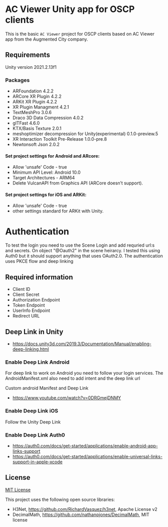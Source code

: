 # AC Viewer Unity app for OSCP clients 

This is the basic `AC Viewer` project for OSCP clients based on AC Viewer app
from the Augmented City company.

## Requirements

Unity version 2021.2.13f1

### Packages
- ARFoundation 4.2.2
- ARCore XR Plugin 4.2.2
- ARKit XR Plugin 4.2.2
- XR Plugin Managment 4.2.1
- TextMeshPro 3.0.6
- Draco 3D Data Compression 4.0.2
- glTFast 4.6.0
- KTX/Basis Texture 2.0.1
- meshoptimizer decompression for Unity(experimental) 0.1.0-preview.5
- XR Interaction Toolkit Pre-Release 1.0.0-pre.8
- Newtonsoft Json 2.0.2

#### Set project settings for Android and ARcore:
- Allow 'unsafe' Code - true
- Minimum API Level: Android 10.0
- Target Architectures - ARM64
- Delete VulcanAPI from Graphics API (ARCore doesn’t support).

#### Set project settings for iOS and ARKit:
- Allow 'unsafe' Code - true
- other settings standard for ARKit with Unity.

# Authentication
To test the login you need to use the Scene Login and add requried url:s and secrets. On object "@Oauth2" in the scene heirarcy.
I tested this using Auth0 but it should support anything that uses OAuth2.0. 
The authentication uses PKCE flow and deep linking

## Required information
- Client ID
- Client Secret
- Authorization Endpoint
- Token Endpoint
- UserInfo Endpoint
- Redirect URL

## Deep Link in Unity
- https://docs.unity3d.com/2019.3/Documentation/Manual/enabling-deep-linking.html

### Enable Deep Link Android
For deep link to work on Android you need to follow your login services. 
The AndroidManifest.xml also need to add intent and the deep link url

Custom android Manifest and Deep Link
- https://www.youtube.com/watch?v=0DRGmejDNMY

### Enable Deep Link iOS
Follow the Unity Deep Link

### Enable Deep Link Auth0
- https://auth0.com/docs/get-started/applications/enable-android-app-links-support
- https://auth0.com/docs/get-started/applications/enable-universal-links-support-in-apple-xcode



## License

[MIT License](Licence.md)

This project uses the following open source libraries:
- H3Net, https://github.com/RichardVasquez/h3net, Apache License v2
- DecimalMath, https://github.com/nathanpjones/DecimalMath, MIT license
